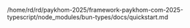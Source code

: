 /home/rd/rd/paykhom-2025/framework-paykhom-com-2025-typescript/node_modules/bun-types/docs/quickstart.md